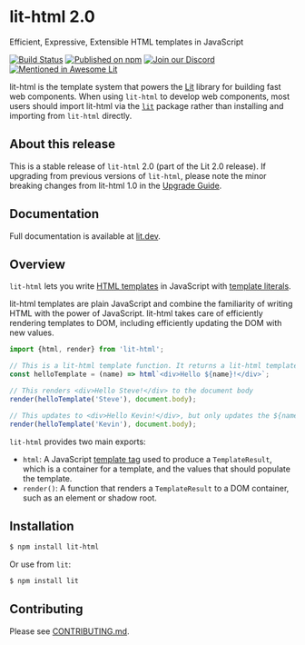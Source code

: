 # lit-html 2.0

Efficient, Expressive, Extensible HTML templates in JavaScript

[![Build Status](https://github.com/lit/lit/workflows/Tests/badge.svg)](https://github.com/lit/lit/actions?query=workflow%3ATests)
[![Published on npm](https://img.shields.io/npm/v/lit-html/next)](https://www.npmjs.com/package/lit-html)
[![Join our Discord](https://img.shields.io/badge/discord-join%20chat-5865F2.svg?logo=discord&logoColor=fff)](https://lit.dev/discord/)
[![Mentioned in Awesome Lit](https://awesome.re/mentioned-badge.svg)](https://github.com/web-padawan/awesome-lit)

lit-html is the template system that powers the [Lit](https://lit.dev) library for building fast web components. When using `lit-html` to develop web components, most users should import lit-html via the [`lit`](https://www.npmjs.com/package/lit) package rather than installing and importing from `lit-html` directly.

## About this release

This is a stable release of `lit-html` 2.0 (part of the Lit 2.0 release). If upgrading from previous versions of `lit-html`, please note the minor breaking changes from lit-html 1.0 in the [Upgrade Guide](https://lit.dev/docs/releases/upgrade/).

## Documentation

Full documentation is available at [lit.dev](https://lit.dev).

## Overview

`lit-html` lets you write [HTML templates](https://developer.mozilla.org/en-US/docs/Web/HTML/Element/template) in JavaScript with [template literals](https://developer.mozilla.org/en-US/docs/Web/JavaScript/Reference/Template_literals).

lit-html templates are plain JavaScript and combine the familiarity of writing HTML with the power of JavaScript. lit-html takes care of efficiently rendering templates to DOM, including efficiently updating the DOM with new values.

```javascript
import {html, render} from 'lit-html';

// This is a lit-html template function. It returns a lit-html template.
const helloTemplate = (name) => html`<div>Hello ${name}!</div>`;

// This renders <div>Hello Steve!</div> to the document body
render(helloTemplate('Steve'), document.body);

// This updates to <div>Hello Kevin!</div>, but only updates the ${name} part
render(helloTemplate('Kevin'), document.body);
```

`lit-html` provides two main exports:

- `html`: A JavaScript [template tag](https://developer.mozilla.org/en-US/docs/Web/JavaScript/Reference/Template_literals#Tagged_template_literals) used to produce a `TemplateResult`, which is a container for a template, and the values that should populate the template.
- `render()`: A function that renders a `TemplateResult` to a DOM container, such as an element or shadow root.

## Installation

```bash
$ npm install lit-html
```

Or use from `lit`:

```bash
$ npm install lit
```

## Contributing

Please see [CONTRIBUTING.md](../../CONTRIBUTING.md).
